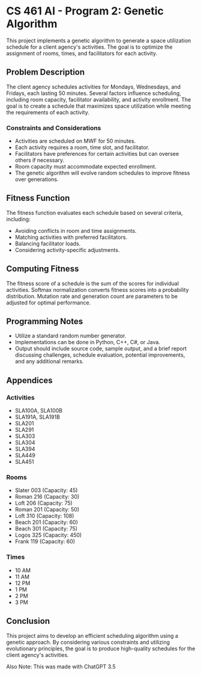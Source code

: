 # CS 461 AI - Program 2: Genetic Algorithm

This project implements a genetic algorithm to generate a space utilization schedule for a client agency's activities. The goal is to optimize the assignment of rooms, times, and facilitators for each activity.

## Problem Description

The client agency schedules activities for Mondays, Wednesdays, and Fridays, each lasting 50 minutes. Several factors influence scheduling, including room capacity, facilitator availability, and activity enrollment. The goal is to create a schedule that maximizes space utilization while meeting the requirements of each activity.

### Constraints and Considerations

- Activities are scheduled on MWF for 50 minutes.
- Each activity requires a room, time slot, and facilitator.
- Facilitators have preferences for certain activities but can oversee others if necessary.
- Room capacity must accommodate expected enrollment.
- The genetic algorithm will evolve random schedules to improve fitness over generations.

## Fitness Function

The fitness function evaluates each schedule based on several criteria, including:

- Avoiding conflicts in room and time assignments.
- Matching activities with preferred facilitators.
- Balancing facilitator loads.
- Considering activity-specific adjustments.

## Computing Fitness

The fitness score of a schedule is the sum of the scores for individual activities. Softmax normalization converts fitness scores into a probability distribution. Mutation rate and generation count are parameters to be adjusted for optimal performance.

## Programming Notes

- Utilize a standard random number generator.
- Implementations can be done in Python, C++, C#, or Java.
- Output should include source code, sample output, and a brief report discussing challenges, schedule evaluation, potential improvements, and any additional remarks.

## Appendices

### Activities

- SLA100A, SLA100B
- SLA191A, SLA191B
- SLA201
- SLA291
- SLA303
- SLA304
- SLA394
- SLA449
- SLA451

### Rooms

- Slater 003 (Capacity: 45)
- Roman 216 (Capacity: 30)
- Loft 206 (Capacity: 75)
- Roman 201 (Capacity: 50)
- Loft 310 (Capacity: 108)
- Beach 201 (Capacity: 60)
- Beach 301 (Capacity: 75)
- Logos 325 (Capacity: 450)
- Frank 119 (Capacity: 60)

### Times

- 10 AM
- 11 AM
- 12 PM
- 1 PM
- 2 PM
- 3 PM

## Conclusion

This project aims to develop an efficient scheduling algorithm using a genetic approach. By considering various constraints and utilizing evolutionary principles, the goal is to produce high-quality schedules for the client agency's activities.

Also Note: This was made with ChatGPT 3.5

